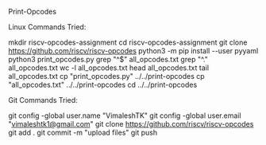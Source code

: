 Print-Opcodes


Linux Commands Tried: 

mkdir riscv-opcodes-assignment
cd riscv-opcodes-assignment
git clone https://github.com/riscv/riscv-opcodes
python3 -m pip install --user pyyaml
python3 print_opcodes.py
grep "^\$" all_opcodes.txt
grep "^\." all_opcodes.txt
wc -l all_opcodes.txt
head all_opcodes.txt
tail all_opcodes.txt
cp "print_opcodes.py" ../../print-opcodes
cp "all_opcodes.txt" ../../print-opcodes
cd ../../print-opcodes

Git Commands Tried: 

git config -global user.name "VimaleshTK"
git config -global user.email "vimaleshtk1@gmail.com"
git clone https://github.com/riscv/riscv-opcodes
git add .
git commit -m "upload files"
git push 




